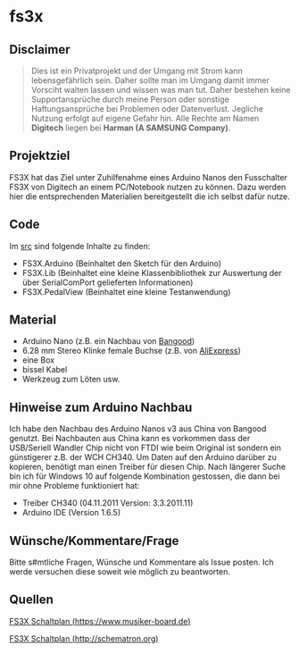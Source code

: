 # fs3x

## Disclaimer

>Dies ist ein Privatprojekt und der Umgang mit Strom kann lebensgefährlich sein. Daher sollte man im Umgang damit immer Vorsciht walten lassen und wissen was man tut. Daher bestehen keine Supportansprüche durch meine Person oder sonstige Haftungsansprüche bei Problemen oder Datenverlust. Jegliche Nutzung erfolgt auf eigene Gefahr hin. Alle Rechte am Namen **Digitech** liegen bei **Harman (A SAMSUNG Company)**.

## Projektziel

FS3X hat das Ziel unter Zuhilfenahme eines Arduino Nanos den Fusschalter FS3X von Digitech an einem PC/Notebook nutzen zu können. Dazu werden hier die entsprechenden Materialien bereitgestellt die ich selbst dafür nutze.

## Code

Im [src](https://github.com/lutz/fs3x/tree/master/src) sind folgende Inhalte zu finden:
- FS3X.Arduino (Beinhaltet den Sketch für den Arduino)
- FS3X.Lib (Beinhaltet eine kleine Klassenbibliothek zur Auswertung der über SerialComPort gelieferten Informationen) 
- FS3X.PedalView (Beinhaltet eine kleine Testanwendung)

## Material

- Arduino Nano (z.B. ein Nachbau von [Bangood](https://www.banggood.com/3Pcs-ATmega328P-Nano-V3-Controller-Board-Compatible-Arduino-Improved-Version-p-983486.html))
- 6.28 mm Stereo Klinke female Buchse (z.B. von [AliExpress](https://de.aliexpress.com/item/32767247005.html?spm=a2g0s.9042311.0.0.42014c4dqhtAB3))
- eine Box
- bissel Kabel
- Werkzeug zum Löten usw.

## Hinweise zum Arduino Nachbau

Ich habe den Nachbau des Arduino Nanos v3 aus China von Bangood genutzt. Bei Nachbauten aus China kann es vorkommen dass der USB/Seriell Wandler Chip nicht von FTDI wie beim Original ist sondern ein günstigerer z.B. der WCH CH340. Um Daten auf den Arduino darüber zu kopieren, benötigt man einen Treiber für diesen Chip. Nach längerer Suche bin ich für Windows 10 auf folgende Kombination gestossen, die dann bei mir ohne Probleme funktioniert hat:
- Treiber CH340 (04.11.2011 Version: 3.3.2011.11)
- Arduino IDE (Version 1.6.5)

## Wünsche/Kommentare/Frage

Bitte s#mtliche Fragen, Wünsche und Kommentare als Issue posten. Ich werde versuchen diese soweit wie möglich zu beantworten.

## Quellen

[FS3X Schaltplan (https://www.musiker-board.de)](https://www.musiker-board.de/threads/fs113x-behringer-fs112-goes-fs3x.486045/) 

[FS3X Schaltplan (http://schematron.org)](http://schematron.org/digitech-fs3x-wiring-diagram.html)

